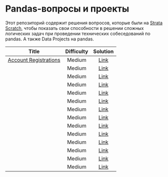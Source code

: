 # Pandas-вопросы и проекты


Этот репозиторий содержит решения вопросов, которые были  на [Strata Scratch](https://www.stratascratch.com ), чтобы показать свои способности в решении сложных логических задач при проведении технических собеседований по pandas. А также Data Projects на pandas.



 Title | Difficulty | Solution |
:-----:|:----------:|:--------:|
[Account Registrations](https://platform.stratascratch.com/coding/2126-account-registrations?code_type=2)|Medium|[Link](https://github.com/mynameislyonya/stratascratch/blob/main/pandas/questions/Account%20Registrations.py)
[]()|Medium|[Link]()
[]()|Medium|[Link]()
[]()|Medium|[Link]()
[]()|Medium|[Link]()
[]()|Medium|[Link]()
[]()|Medium|[Link]()
[]()|Medium|[Link]()
[]()|Medium|[Link]()
[]()|Medium|[Link]()
[]()|Medium|[Link]()
[]()|Medium|[Link]()
[]()|Medium|[Link]()
[]()|Medium|[Link]()
